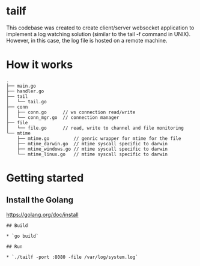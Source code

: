 # tailf
This codebase was created to create client/server websocket application to implement a log watching solution 
(similar to the tail -f command in UNIX). However, in this case, the log file is hosted on a remote machine.


# How it works
```
.
├── main.go
├── handler.go
├── tail
│   └── tail.go
├── conn
│   ├── conn.go      // ws connection read/write
│   └── conn_mgr.go  // connection manager
├── file
│   └── file.go      // read, write to channel and file monitoring
└── mtime
    ├── mtime.go         // genric wrapper for mtime for the file
    ├── mtime_darwin.go  // mtime syscall specific to darwin
    ├── mtime_windows.go // mtime syscall specific to darwin
    └── mtime_linux.go   // mtime syscall specific to darwin
```

# Getting started

## Install the Golang
https://golang.org/doc/install
```
## Build

* `go build`

## Run

* `./tailf -port :8080 -file /var/log/system.log`
